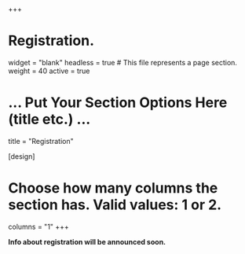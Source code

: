 +++
# Registration.
widget = "blank"
headless = true  # This file represents a page section.
weight = 40
active = true 

# ... Put Your Section Options Here (title etc.) ...
title = "Registration"

[design]
  # Choose how many columns the section has. Valid values: 1 or 2.
  columns = "1"
+++

**Info about registration will be announced soon.**

<!--
**Travel support:** Students enrolled at universities in developing and emerging countries are eligible to receive travel support. To apply for funding, send an application to summerschool2023[at]recsys.acm.org. Your application should include a 1-page CV and a letter from your supervisor supporting your participation in the summer school. A maximum of $1500 will be reimbursed. 

**NB:** Travel support will be offered in the form of reimbursement. Should you be granted funding, you will need to register for the school and book/pay for travel and accommodation first and submit receipts afterwards.

**Visa invitation letters:** Visa invitation letters can be requested when registering. Note that current waiting time for a visa is up to three months.

**ECTS credits or certificates of attendance**
The RecSys Summer School is officially recognized as a Ph.D. course in Denmark. Ph.D. students from Danish universities can claim 1.5 ECTS. For more information refer to the [course page](https://phdcourses.dk/Course/103500).

Ph.D. students from non-Danish universities will get a certificate of attendance issued on request.


**Registration**

***Registration is closed. The summer school is sold out.***

Registration includes a five day program with courses on recommender systems, coffee breaks and lunches during all five days, and a social event/dinner on one of the evenings.



[//]:  {{< button href="https://eventsignup.ku.dk/recsys2023/signup" >}}Register here{{< /button >}}
<br>



Registration prices:

| Type     | Early (on/before April 30, 2023)| Standard (on/before May 31, 2023) | Late (from June 1)|
|----------|---------------------------------|-----------------------------------|-------------------|
| Student  | 2500DKK                         | 3000DKK                           | 3500DKK           |
| Academic | 3300DKK                         | 4000DKK                           | 5000DKK           |
| Industry | 4500DKK                         | 5500DKK                           | 6500DKK           |
-->